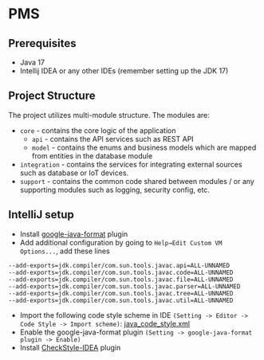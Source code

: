 # PMS

## Prerequisites

- Java 17
- Intellij IDEA or any other IDEs (remember setting up the JDK 17)

## Project Structure

The project utilizes multi-module structure. The modules are:

- `core` - contains the core logic of the application
  - `api` - contains the API services such as REST API
  - `model` - contains the enums and business models which are mapped from entities in the
    database module
- `integration` - contains the services for integrating external sources such as database or IoT
  devices.
- `support` - contains the common code shared between modules / or any supporting modules such as
  logging, security
  config, etc.

## IntelliJ setup

- Install [google-java-format](https://plugins.jetbrains.com/plugin/8527-google-java-format) plugin
- Add additional configuration by going to `Help→Edit Custom VM Options...`, add these lines

```text
--add-exports=jdk.compiler/com.sun.tools.javac.api=ALL-UNNAMED
--add-exports=jdk.compiler/com.sun.tools.javac.code=ALL-UNNAMED
--add-exports=jdk.compiler/com.sun.tools.javac.file=ALL-UNNAMED
--add-exports=jdk.compiler/com.sun.tools.javac.parser=ALL-UNNAMED
--add-exports=jdk.compiler/com.sun.tools.javac.tree=ALL-UNNAMED
--add-exports=jdk.compiler/com.sun.tools.javac.util=ALL-UNNAMED
```

- Import the following code style scheme in IDE `(Setting -> Editor -> Code Style -> Import scheme)`: [java_code_style.xml](https://github.com/f-pms/Devops/blob/master/resources/java_code_style.xml)
- Enable the google-java-format plugin `(Setting -> google-java-format plugin -> Enable)`
- Install [CheckStyle-IDEA](https://plugins.jetbrains.com/plugin/1065-checkstyle-idea) plugin
